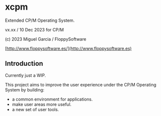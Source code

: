 xcpm
====

Extended CP/M Operating System.

vx.xx / 10 Dec 2023 for CP/M

(c) 2023 Miguel Garcia / FloppySoftware

[http://www.floppysoftware.es/](http://www.floppysoftware.es)

Introduction
------------

Currently just a WIP.

This project aims to improve the user experience under the CP/M Operating System by building:
- a common environment for applications.
- make user areas more useful.
- a new set of user tools.

